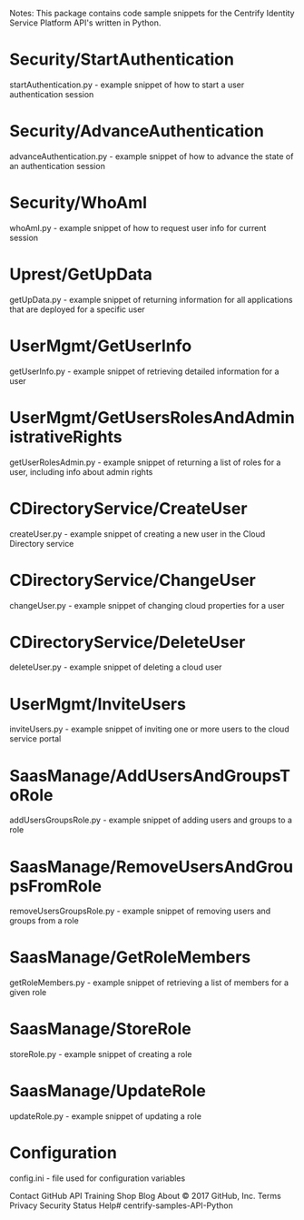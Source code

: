 Notes: This package contains code sample snippets for the Centrify Identity Service Platform API's written in Python.

# Security/StartAuthentication
  startAuthentication.py - example snippet of how to start a user authentication session

# Security/AdvanceAuthentication 
  advanceAuthentication.py - example snippet of how to advance the state of an authentication session
  
# Security/WhoAmI
  whoAmI.py - example snippet of how to request user info for current session
  
# Uprest/GetUpData
  getUpData.py - example snippet of returning information for all applications that are deployed for a specific user
  
# UserMgmt/GetUserInfo
  getUserInfo.py - example snippet of retrieving detailed information for a user
  
# UserMgmt/GetUsersRolesAndAdministrativeRights
  getUserRolesAdmin.py - example snippet of returning a list of roles for a user, including info about admin rights
  
# CDirectoryService/CreateUser
  createUser.py - example snippet of creating a new user in the Cloud Directory service
  
# CDirectoryService/ChangeUser
  changeUser.py - example snippet of changing cloud properties for a user
  
# CDirectoryService/DeleteUser
  deleteUser.py - example snippet of deleting a cloud user
  
# UserMgmt/InviteUsers
  inviteUsers.py - example snippet of inviting one or more users to the cloud service portal
  
# SaasManage/AddUsersAndGroupsToRole
  addUsersGroupsRole.py - example snippet of adding users and groups to a role
  
# SaasManage/RemoveUsersAndGroupsFromRole
  removeUsersGroupsRole.py - example snippet of removing users and groups from a role
  
# SaasManage/GetRoleMembers
  getRoleMembers.py - example snippet of retrieving a list of members for a given role
  
# SaasManage/StoreRole
  storeRole.py - example snippet of creating a role
  
# SaasManage/UpdateRole
  updateRole.py - example snippet of updating a role
  
# Configuration
  config.ini - file used for configuration variables
  
Contact GitHub API Training Shop Blog About © 2017 GitHub, Inc. Terms Privacy Security Status Help# centrify-samples-API-Python

